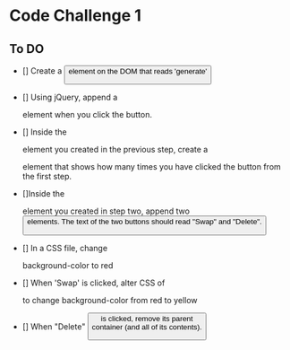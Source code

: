 # Code Challenge 1

## To DO

- [] Create a <button> element on the DOM that reads 'generate'

- [] Using jQuery, append a <div> element when you click the button.

- [] Inside the <div> element you created in the previous step, create a <p> element that shows how many times you have clicked the button from the first step.

- []Inside the <div> element you created in step two, append two <button> elements. The text of the two buttons should read "Swap" and "Delete".

- [] In a CSS file, change <div> background-color to red

- [] When 'Swap' is clicked, alter CSS of <div> to change background-color from red to yellow

- [] When "Delete" <button> is clicked, remove its parent <div> container (and all of its contents).
